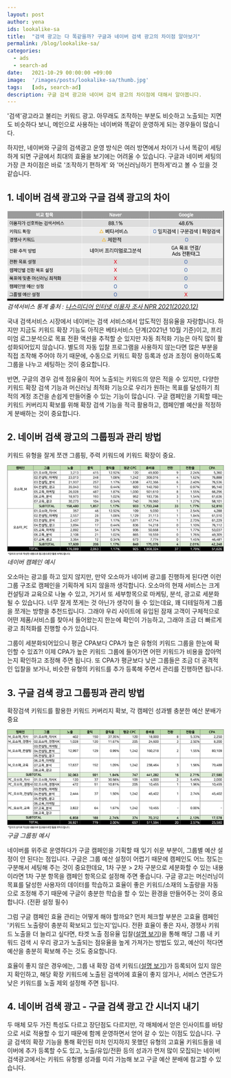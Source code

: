 ```yaml
---
layout: post
author: yena
ids: lookalike-sa
title:  "검색 광고는 다 똑같을까? 구글과 네이버 검색 광고의 차이점 알아보기"
permalink: /blog/lookalike-sa/
categories:
  - ads
  - search-ad
date:   2021-10-29 00:00:00 +09:00
image:  '/images/posts/lookalike-sa/thumb.jpg'
tags:   [ads, search-ad]
description: 구글 검색 광고와 네이버 검색 광고의 차이점에 대해서 알아봅니다.
---
```


'검색'광고라고 불리는 키워드 광고. 아무래도 조작하는 부분도 비슷하고 노출되는 지면도 비슷하다 보니, 메인으로 사용하는 네이버와 똑같이 운영하게 되는 경우들이 많습니다.

하지만, 네이버와 구글의 검색광고 운영 방식은 여러 방면에서 차이가 나서 똑같이 세팅하게 되면 구글에서 최대의 효율을 보기에는 어려울 수 있습니다. 구글과 네이버 세팅의 가장 큰 차이점은 바로 '조작하기 편하게' 와 '머신러닝하기 편하게'라고 볼 수 있을 것 같습니다.

## 1. 네이버 검색 광고와 구글 검색 광고의 차이

<div class="gallery-box">
  <div class="gallery">
    <img src="/images/posts/lookalike-sa/01.jpg" alt="네이버 구글 광고 차이">
  </div>
  <em>검색서비스 통계 출처 : <a href="https://www.nasmedia.co.kr/NPR/2021/">나스미디어 인터넷 이용자 조사 NPR 2021(2020.12)</a></em>
</div>

국내 검색서비스 시장에서 네이버는 검색 서비스에서 압도적인 점유율을 자랑합니다. 하지만 지금도 키워드 확장 기능도 아직은 베타서비스 단계(2021년 10월 기준)이고, 프리미엄 로그분석으로 목표 전환 액션을 추적할 순 있지만 자동 최적화 기능은 아직 많이 활성화되어있지 않습니다. 별도의 자동 입찰 프로그램을 사용하지 않는다면 많은 부분을 직접 조작해 주어야 하기 때문에, 수동으로 키워드 확장 등록과 성과 조정이 용이하도록 그룹을 나누고 세팅하는 것이 중요합니다.

반면, 구글의 경우 검색 점유율이 적어 노출되는 키워드의 양은 적을 수 있지만, 다양한 키워드 확장 검색 기능과 머신러닝 최적화 기능으로 우리가 원하는 목표를 달성하기 최적의 계정 조건을 손쉽게 만들어줄 수 있는 기능이 많습니다. 구글 캠페인을 기획할 때는 키워드 커버리지 확보를 위해 확장 검색 기능을 적극 활용하고, 캠페인별 예산을 적정하게 분배하는 것이 중요합니다.

## 2. 네이버 검색 광고의 그룹핑과 관리 방법

키워드 유형을 잘게 쪼갠 그룹핑, 주력 키워드에 키워드 확장이 중요.

<div class="gallery-box">
  <div class="gallery">
    <img src="/images/posts/lookalike-sa/02.jpg" alt="네이버 캠페인 예시">
  </div>
  <em>네이버 캠페인 예시</em>
</div>

오소마는 광고를 하고 있지 않지만, 만약 오소마가 네이버 광고를 진행하게 된다면 이런 그룹 구조로 캠페인을 기획하게 되지 않을까 생각합니다. 오소마의 현재 서비스는 크게 컨설팅과 교육으로 나눌 수 있고, 거기서 또 세부항목으로 마케팅, 분석, 광고로 세분화될 수 있습니다. 너무 잘게 쪼게는 것 아닌가 생각이 들 수 있는데요, 꽤 디테일하게 그룹을 쪼개는 방향을 추천드립니다. 그래야 우리 사이트에 유입된 잠재 고객이 구체적으로 어떤 제품/서비스를 찾아서 들어왔는지 한눈에 확인이 가능하고, 그래야 조금 더 빠르게 광고 최적화를 진행할 수가 있습니다.

그룹이 세분화되어있으니 평균 CPA보다 CPA가 높은 유형의 키워드 그룹을 한눈에 확인할 수 있죠?! 이제 CPA가 높은 키워드 그룹에 들어가면 어떤 키워드가 비용을 잡아먹는지 확인하고 조정해 주면 됩니다. 또 CPA가 평균보다 낮은 그룹들은 조금 더 공격적인 입찰을 보거나, 비슷한 유형의 키워드를 추가 등록해 주면서 관리를 진행하면 됩니다.

## 3. 구글 검색 광고 그룹핑과 관리 방법

확장검색 키워드를 활용한 키워드 커버리지 확보, 각 캠페인 성과별 충분한 예산 분배가 중요

<div class="gallery-box">
  <div class="gallery">
    <img src="/images/posts/lookalike-sa/03.jpg" alt="구글 그룹핑 예시">
  </div>
  <em>구글 그룹핑 예시</em>
</div>

네이버를 위주로 운영하다가 구글 캠페인을 기획할 때 잊기 쉬운 부분이, 그룹별 예산 설정이 안 된다는 점입니다. 구글은 그룹 예산 설정이 어렵기 때문에 캠페인도 어느 정도는 구분해서 세팅해 주는 것이 중요한데요, 1차 구분 > 2차 구분으로 세분화할 수 있는 내용이라면 1차 구분 항목을 캠페인 항목으로 설정해 주면 좋습니다. 구글 광고는 머신러닝이 목표를 달성한 사용자의 데이터를 학습하고 효율이 좋은 키워드/소재의 노출량을 자동으로 조정해 주기 때문에 구글이 충분한 학습을 할 수 있는 환경을 만들어주는 것이 중요합니다. (전환 설정 필수)

그럼 구글 캠페인 효율 관리는 어떻게 해야 할까요?
먼저 체크할 부분은 고효율 캠페인 '키워드 노출량이 충분히 확보되고 있는지'입니다. 전환 효율이 좋은 자사, 경쟁사 키워드 노출을 더 늘리고 싶다면, 타겟 노출 점유율 입찰([설명 보기](https://support.google.com/google-ads/answer/9121108?hl=ko))을 통해 해당 그룹 내 키워드 검색 시 우리 광고가 노출되는 점유율을 높게 가져가는 방법도 있고, 예산이 적다면 예산을 충분히 확보해 주는 것도 중요합니다.

효율이 좋지 않은 경우에는, 그룹 내 확장 검색 키워드([설명 보기](https://support.google.com/google-ads/answer/7478529?hl=ko))가 등록되어 있지 않은지 확인하고, 해당 확장 키워드에 노출된 검색어에 효율이 좋지 않거나, 서비스 연관도가 낮은 키워드를 노출 제외 설정해 주면 됩니다.

## 4. 네이버 검색 광고 - 구글 검색 광고 간 시너지 내기

두 매체 모두 가진 특성도 다르고 장단점도 다르지만, 각 매체에서 얻은 인사이트를 바탕으로 서로 적용할 수 있기 때문에 함께 운영하면서 얻어 갈 수 있는 이점도 있습니다. 구글 검색의 확장 기능을 통해 확인된 미처 인지하지 못했던 유형의 고효율 키워드들을 네이버에 추가 등록할 수도 있고, 노출/유입/전환 등의 성과가 먼저 많이 모집되는 네이버 검색광고에서는 키워드 유형별 성과를 미리 가늠해 보고 구글 예산 분배에 참고할 수 있습니다.
